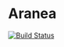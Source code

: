 # Aranea


 [![Build Status](https://travis-ci.org/MaximilianPi/Aranea.svg?branch=master)](https://travis-ci.org/MaximilianPi/Aranea)
